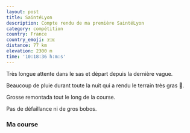 ```yaml
---
layout: post
title: SaintéLyon
description: Compte rendu de ma première SaintéLyon
category: compétition
country: France
country_emoji: 🇫🇷
distance: 77 km
elevation: 2300 m
time: '10:18:36 h:m:s'
---
```


Très longue attente dans le sas et départ depuis la dernière vague.

Beaucoup de pluie durant toute la nuit qui a rendu le terrain très gras 💩.

Grosse remontada tout le long de la course.

Pas de défaillance ni de gros bobos.

### Ma course

<iframe
  height='405'
  width='100%'
  frameborder='0'
  allowtransparency='true'
  scrolling='no'
  data-src='https://www.strava.com/activities/2904875567/embed/3933d180da3506f14ed2a0e25c34bef0b0acdee3'
  onload='lzld(this)'>
</iframe>

<!--
vim:spell spelllang=fr
-->
